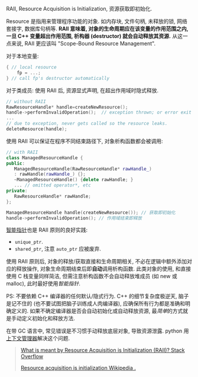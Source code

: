 RAII, Resource Acquisition is Initialization, 资源获取即初始化.

Resource 是指用来管理程序功能的对象. 如内存块, 文件句柄, 未释放的锁, 网络套接字, 数据库句柄等. **RAII 意味着, 对象的生命周期应在该变量的作用范围之内, 一旦 C++ 变量超出作用范围, 析构器 (destructor) 就会自动释放其资源.** 从这一点来说, RAII 更应该叫 "Scope-Bound Resource Management".

对于本地变量:
```cpp
{ // local resource 
	fp = ...;
} // call fp's destructor automatically
```

对于类成员: 使用 RAII 后, 资源显式声明, 在超出作用域时隐式释放.
```cpp
// without RAII
RawResourceHandle* handle=createNewResource();
handle->performInvalidOperation();  // exception thrown; or error exit 
...
// due to exception, never gets called so the resource leaks.
deleteResource(handle); 
```

使用 RAII 可以保证在程序不同结束路径下, 对象析构函数都会被调用:
```cpp
// with RAII
class ManagedResourceHandle {
public:
   ManagedResourceHandle(RawResourceHandle* rawHandle_) 
   : rawHandle(rawHandle_) {};
   ~ManagedResourceHandle() {delete rawHandle; }
   ... // omitted operator*, etc
private:
   RawResourceHandle* rawHandle;
};

ManagedResourceHandle handle(createNewResource()); // 获取即初始化
handle->performInvalidOperation(); // 作用域结束即释放
```

[智能指针](智能指针.md)也是 RAII 原则的良好实践:
- `unique_ptr`.
- `shared_ptr`, 注意 `auto_ptr` 应被废弃.

使用 RAII 原则后, 对象的释放/获取直接和生命周期相关, 不必在逻辑中额外添加对应的释放操作, 对象生命周期结束后即**自动**调用析构函数. 此类对象的使用, 和直接使用 C 栈变量同样简洁, 但需注意析构函数不会自动释放堆成员 (如 new 或 malloc), 此时最好使用*智能指针*. 

PS: 不要依赖 C++ 编译器的任何默认/隐式行为. C++ 的细节复杂度极逆天, 脑子是记不住的 (也不要试图把脑子训练成人肉编译器), 应确保所有行为都是准确和明确定义的. 如果不确定编译器是否会自动初始化或自动释放资源, 最*简单*的方式就是手动定义初始化和释放方法.

在带 GC 语言中, 常见错误是不习惯手动释放底层对象, 导致资源泄露. python 用[上下文管理器](../../Python/其他标准库/contextlib.md)解决这个问题. 

> [What is meant by Resource Acquisition is Initialization (RAII)? Stack Overflow](https://stackoverflow.com/questions/2321511/what-is-meant-by-resource-acquisition-is-initialization-raii)
>
>  [Resource acquisition is initialization Wikipedia .](https://en.wikipedia.org/wiki/Resource_acquisition_is_initialization)